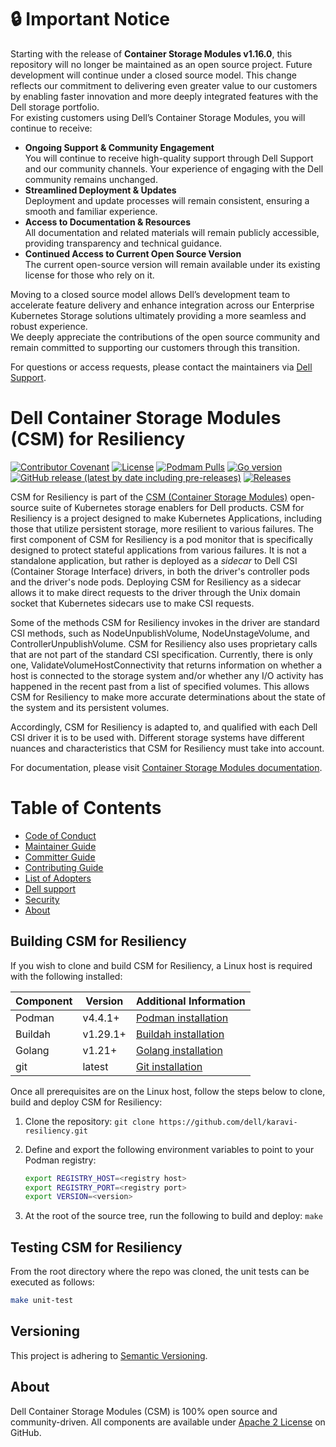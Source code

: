 <!--
 Copyright (c) 2021-2025 Dell Inc., or its subsidiaries. All Rights Reserved.

 Licensed under the Apache License, Version 2.0 (the "License");
 you may not use this file except in compliance with the License.
 You may obtain a copy of the License at

 http://www.apache.org/licenses/LICENSE-2.0

 Unless required by applicable law or agreed to in writing, software
 distributed under the License is distributed on an "AS IS" BASIS,
 WITHOUT WARRANTIES OR CONDITIONS OF ANY KIND, either express or implied.
 See the License for the specific language governing permissions and
 limitations under the License.
-->

# :lock: **Important Notice**
Starting with the release of **Container Storage Modules v1.16.0**, this repository will no longer be maintained as an open source project. Future development will continue under a closed source model. This change reflects our commitment to delivering even greater value to our customers by enabling faster innovation and more deeply integrated features with the Dell storage portfolio.<br>
For existing customers using Dell’s Container Storage Modules, you will continue to receive:
* **Ongoing Support & Community Engagement**<br>
       You will continue to receive high-quality support through Dell Support and our community channels. Your experience of engaging with the Dell community remains unchanged.
* **Streamlined Deployment & Updates**<br>
        Deployment and update processes will remain consistent, ensuring a smooth and familiar experience.
* **Access to Documentation & Resources**<br>
       All documentation and related materials will remain publicly accessible, providing transparency and technical guidance.
* **Continued Access to Current Open Source Version**<br>
       The current open-source version will remain available under its existing license for those who rely on it.

Moving to a closed source model allows Dell’s development team to accelerate feature delivery and enhance integration across our Enterprise Kubernetes Storage solutions ultimately providing a more seamless and robust experience.<br>
We deeply appreciate the contributions of the open source community and remain committed to supporting our customers through this transition.<br>

For questions or access requests, please contact the maintainers via [Dell Support](https://www.dell.com/support/kbdoc/en-in/000188046/container-storage-interface-csi-drivers-and-container-storage-modules-csm-how-to-get-support).

# Dell Container Storage Modules (CSM) for Resiliency

[![Contributor Covenant](https://img.shields.io/badge/Contributor%20Covenant-v2.0%20adopted-ff69b4.svg)](https://github.com/dell/csm/blob/main/docs/CODE_OF_CONDUCT.md)
[![License](https://img.shields.io/badge/License-Apache%202.0-blue.svg)](https://www.apache.org/licenses/LICENSE-2.0)
[![Podmam Pulls](https://img.shields.io/docker/pulls/dellemc/podmon)](https://hub.docker.com/r/dellemc/podmon)
[![Go version](https://img.shields.io/github/go-mod/go-version/dell/karavi-resiliency)](go.mod)
[![GitHub release (latest by date including pre-releases)](https://img.shields.io/github/v/release/dell/karavi-resiliency?include_prereleases&label=latest&style=flat-square)](https://github.com/dell/karavi-resiliency/releases/latest)
[![Releases](https://img.shields.io/badge/Releases-green.svg)](https://github.com/dell/karavi-resiliency/releases)

CSM for Resiliency is part of the [CSM (Container Storage Modules)](https://github.com/dell/csm) open-source suite of Kubernetes storage enablers for Dell products. CSM for Resiliency is a project designed to make Kubernetes Applications, including those that utilize persistent storage, more resilient to various failures. The first component of CSM for Resiliency is a pod monitor that is specifically designed to protect stateful applications from various failures. It is not a standalone application, but rather is deployed as a _sidecar_ to Dell CSI (Container Storage Interface) drivers, in both the driver's controller pods and the driver's node pods. Deploying CSM for Resiliency as a sidecar allows it to make direct requests to the driver through the Unix domain socket that Kubernetes sidecars use to make CSI requests.

Some of the methods CSM for Resiliency invokes in the driver are standard CSI methods, such as NodeUnpublishVolume, NodeUnstageVolume, and ControllerUnpublishVolume. CSM for Resiliency also uses proprietary calls that are not part of the standard CSI specification. Currently, there is only one, ValidateVolumeHostConnectivity that returns information on whether a host is connected to the storage system and/or whether any I/O activity has happened in the recent past from a list of specified volumes. This allows CSM for Resiliency to make more accurate determinations about the state of the system and its persistent volumes.

Accordingly, CSM for Resiliency is adapted to, and qualified with each Dell CSI driver it is to be used with. Different storage systems have different nuances and characteristics that CSM for Resiliency must take into account.

For documentation, please visit [Container Storage Modules documentation](https://dell.github.io/csm-docs/).

# Table of Contents

- [Code of Conduct](https://github.com/dell/csm/blob/main/docs/CODE_OF_CONDUCT.md)
- [Maintainer Guide](https://github.com/dell/csm/blob/main/docs/MAINTAINER_GUIDE.md)
- [Committer Guide](https://github.com/dell/csm/blob/main/docs/COMMITTER_GUIDE.md)
- [Contributing Guide](https://github.com/dell/csm/blob/main/docs/CONTRIBUTING.md)
- [List of Adopters](https://github.com/dell/csm/blob/main/docs/ADOPTERS.md)
- [Dell support](https://www.dell.com/support/incidents-online/en-us/contactus/product/container-storage-modules)
- [Security](https://github.com/dell/csm/blob/main/docs/SECURITY.md)
- [About](#about)

## Building CSM for Resiliency

If you wish to clone and build CSM for Resiliency, a Linux host is required with the following installed:

| Component       | Version   | Additional Information                                                 |
| --------------- | --------- | ---------------------------------------------------------------------- |
| Podman          | v4.4.1+   | [Podman installation](https://podman.io/docs/installation)             |
| Buildah         | v1.29.1+  | [Buildah installation](https://www.redhat.com/sysadmin/getting-started-buildah)                                                                               |
| Golang          | v1.21+    | [Golang installation](https://go.dev/dl/)                              |
| git             | latest    | [Git installation](https://git-scm.com/book/en/v2/Getting-Started-Installing-Git)                                                                        |

Once all prerequisites are on the Linux host, follow the steps below to clone, build and deploy CSM for Resiliency:

1. Clone the repository: `git clone https://github.com/dell/karavi-resiliency.git`
2. Define and export the following environment variables to point to your Podman registry:

    ```sh
    export REGISTRY_HOST=<registry host>
    export REGISTRY_PORT=<registry port>
    export VERSION=<version>
    ```

3. At the root of the source tree, run the following to build and deploy: `make`

## Testing CSM for Resiliency

From the root directory where the repo was cloned, the unit tests can be executed as follows:

```sh
make unit-test
```

## Versioning

This project is adhering to [Semantic Versioning](https://semver.org/).

## About

Dell Container Storage Modules (CSM) is 100% open source and community-driven. All components are available
under [Apache 2 License](https://www.apache.org/licenses/LICENSE-2.0.html) on
GitHub.

